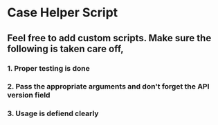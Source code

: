 # Case Helper Script

## Feel free to add custom scripts. Make sure the following is taken care off,
### 1. Proper testing is done
### 2. Pass the appropriate arguments and don't forget the API version field 
### 3. Usage is defiend clearly
